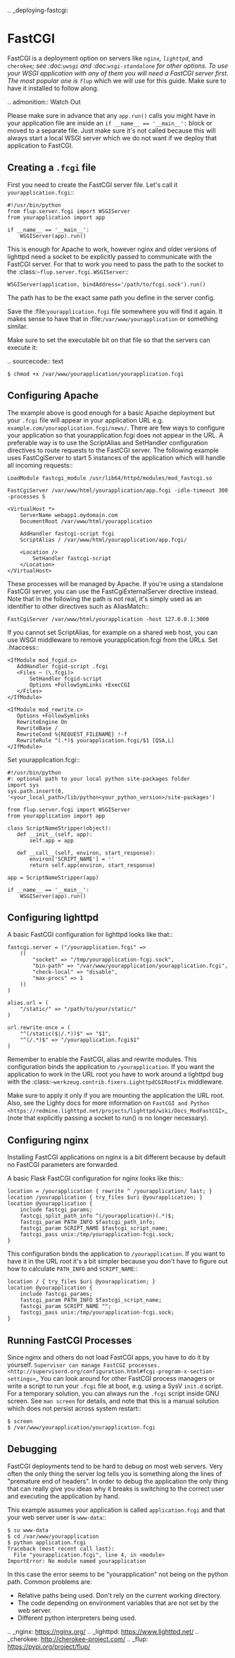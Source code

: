 .. \_deploying-fastcgi:

# FastCGI

FastCGI is a deployment option on servers like `nginx`_, `lighttpd`_, and
`cherokee`_; see :doc:`uwsgi` and :doc:`wsgi-standalone` for other options. To
use your WSGI application with any of them you will need a FastCGI server first.
The most popular one is `flup`_ which we will use for this guide. Make sure to
have it installed to follow along.

.. admonition:: Watch Out

Please make sure in advance that any `app.run()` calls you might
have in your application file are inside an `if __name__ == '__main__':` block or moved to a separate file. Just make sure it's
not called because this will always start a local WSGI server which
we do not want if we deploy that application to FastCGI.

## Creating a `.fcgi` file

First you need to create the FastCGI server file. Let's call it
`yourapplication.fcgi`::

    #!/usr/bin/python
    from flup.server.fcgi import WSGIServer
    from yourapplication import app

    if __name__ == '__main__':
        WSGIServer(app).run()

This is enough for Apache to work, however nginx and older versions of
lighttpd need a socket to be explicitly passed to communicate with the
FastCGI server. For that to work you need to pass the path to the
socket to the :class:`~flup.server.fcgi.WSGIServer`::

    WSGIServer(application, bindAddress='/path/to/fcgi.sock').run()

The path has to be the exact same path you define in the server
config.

Save the :file:`yourapplication.fcgi` file somewhere you will find it again.
It makes sense to have that in :file:`/var/www/yourapplication` or something
similar.

Make sure to set the executable bit on that file so that the servers
can execute it:

.. sourcecode:: text

    $ chmod +x /var/www/yourapplication/yourapplication.fcgi

## Configuring Apache

The example above is good enough for a basic Apache deployment but your
`.fcgi` file will appear in your application URL e.g.
`example.com/yourapplication.fcgi/news/`. There are few ways to configure
your application so that yourapplication.fcgi does not appear in the URL.
A preferable way is to use the ScriptAlias and SetHandler configuration
directives to route requests to the FastCGI server. The following example
uses FastCgiServer to start 5 instances of the application which will
handle all incoming requests::

    LoadModule fastcgi_module /usr/lib64/httpd/modules/mod_fastcgi.so

    FastCgiServer /var/www/html/yourapplication/app.fcgi -idle-timeout 300 -processes 5

    <VirtualHost *>
        ServerName webapp1.mydomain.com
        DocumentRoot /var/www/html/yourapplication

        AddHandler fastcgi-script fcgi
        ScriptAlias / /var/www/html/yourapplication/app.fcgi/

        <Location />
            SetHandler fastcgi-script
        </Location>
    </VirtualHost>

These processes will be managed by Apache. If you're using a standalone
FastCGI server, you can use the FastCgiExternalServer directive instead.
Note that in the following the path is not real, it's simply used as an
identifier to other
directives such as AliasMatch::

    FastCgiServer /var/www/html/yourapplication -host 127.0.0.1:3000

If you cannot set ScriptAlias, for example on a shared web host, you can use
WSGI middleware to remove yourapplication.fcgi from the URLs. Set .htaccess::

    <IfModule mod_fcgid.c>
       AddHandler fcgid-script .fcgi
       <Files ~ (\.fcgi)>
           SetHandler fcgid-script
           Options +FollowSymLinks +ExecCGI
       </Files>
    </IfModule>

    <IfModule mod_rewrite.c>
       Options +FollowSymlinks
       RewriteEngine On
       RewriteBase /
       RewriteCond %{REQUEST_FILENAME} !-f
       RewriteRule ^(.*)$ yourapplication.fcgi/$1 [QSA,L]
    </IfModule>

Set yourapplication.fcgi::

    #!/usr/bin/python
    #: optional path to your local python site-packages folder
    import sys
    sys.path.insert(0, '<your_local_path>/lib/python<your_python_version>/site-packages')

    from flup.server.fcgi import WSGIServer
    from yourapplication import app

    class ScriptNameStripper(object):
       def __init__(self, app):
           self.app = app

       def __call__(self, environ, start_response):
           environ['SCRIPT_NAME'] = ''
           return self.app(environ, start_response)

    app = ScriptNameStripper(app)

    if __name__ == '__main__':
        WSGIServer(app).run()

## Configuring lighttpd

A basic FastCGI configuration for lighttpd looks like that::

    fastcgi.server = ("/yourapplication.fcgi" =>
        ((
            "socket" => "/tmp/yourapplication-fcgi.sock",
            "bin-path" => "/var/www/yourapplication/yourapplication.fcgi",
            "check-local" => "disable",
            "max-procs" => 1
        ))
    )

    alias.url = (
        "/static/" => "/path/to/your/static/"
    )

    url.rewrite-once = (
        "^(/static($|/.*))$" => "$1",
        "^(/.*)$" => "/yourapplication.fcgi$1"
    )

Remember to enable the FastCGI, alias and rewrite modules. This configuration
binds the application to `/yourapplication`. If you want the application to
work in the URL root you have to work around a lighttpd bug with the
:class:`~werkzeug.contrib.fixers.LighttpdCGIRootFix` middleware.

Make sure to apply it only if you are mounting the application the URL
root. Also, see the Lighty docs for more information on `FastCGI and Python <https://redmine.lighttpd.net/projects/lighttpd/wiki/Docs_ModFastCGI>`\_ (note that
explicitly passing a socket to run() is no longer necessary).

## Configuring nginx

Installing FastCGI applications on nginx is a bit different because by
default no FastCGI parameters are forwarded.

A basic Flask FastCGI configuration for nginx looks like this::

    location = /yourapplication { rewrite ^ /yourapplication/ last; }
    location /yourapplication { try_files $uri @yourapplication; }
    location @yourapplication {
        include fastcgi_params;
        fastcgi_split_path_info ^(/yourapplication)(.*)$;
        fastcgi_param PATH_INFO $fastcgi_path_info;
        fastcgi_param SCRIPT_NAME $fastcgi_script_name;
        fastcgi_pass unix:/tmp/yourapplication-fcgi.sock;
    }

This configuration binds the application to `/yourapplication`. If you
want to have it in the URL root it's a bit simpler because you don't
have to figure out how to calculate `PATH_INFO` and `SCRIPT_NAME`::

    location / { try_files $uri @yourapplication; }
    location @yourapplication {
        include fastcgi_params;
        fastcgi_param PATH_INFO $fastcgi_script_name;
        fastcgi_param SCRIPT_NAME "";
        fastcgi_pass unix:/tmp/yourapplication-fcgi.sock;
    }

## Running FastCGI Processes

Since nginx and others do not load FastCGI apps, you have to do it by
yourself. `Supervisor can manage FastCGI processes. <http://supervisord.org/configuration.html#fcgi-program-x-section-settings>`\_
You can look around for other FastCGI process managers or write a script
to run your `.fcgi` file at boot, e.g. using a SysV `init.d` script.
For a temporary solution, you can always run the `.fcgi` script inside
GNU screen. See `man screen` for details, and note that this is a
manual solution which does not persist across system restart::

    $ screen
    $ /var/www/yourapplication/yourapplication.fcgi

## Debugging

FastCGI deployments tend to be hard to debug on most web servers. Very
often the only thing the server log tells you is something along the
lines of "premature end of headers". In order to debug the application
the only thing that can really give you ideas why it breaks is switching
to the correct user and executing the application by hand.

This example assumes your application is called `application.fcgi` and
that your web server user is `www-data`::

    $ su www-data
    $ cd /var/www/yourapplication
    $ python application.fcgi
    Traceback (most recent call last):
      File "yourapplication.fcgi", line 4, in <module>
    ImportError: No module named yourapplication

In this case the error seems to be "yourapplication" not being on the
python path. Common problems are:

- Relative paths being used. Don't rely on the current working directory.
- The code depending on environment variables that are not set by the
  web server.
- Different python interpreters being used.

.. \_nginx: https://nginx.org/
.. \_lighttpd: https://www.lighttpd.net/
.. \_cherokee: http://cherokee-project.com/
.. \_flup: https://pypi.org/project/flup/
